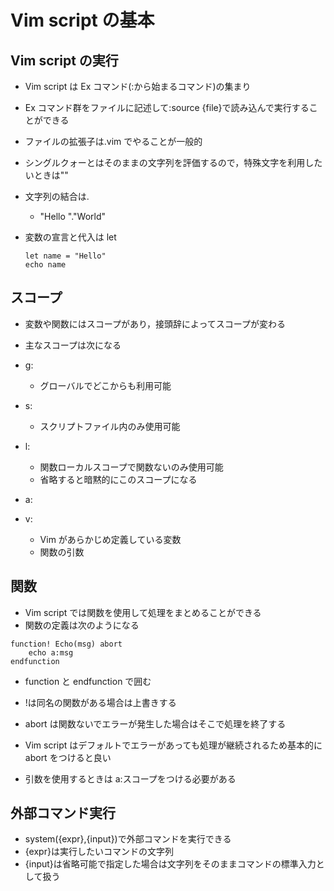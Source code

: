 # Vim script の基本

## Vim script の実行

-   Vim script は Ex コマンド(:から始まるコマンド)の集まり
-   Ex コマンド群をファイルに記述して:source {file}で読み込んで実行することができる
-   ファイルの拡張子は.vim でやることが一般的
-   シングルクォーとはそのままの文字列を評価するので，特殊文字を利用したいときは""
-   文字列の結合は.

    -   "Hello "."World"

-   変数の宣言と代入は let
    ```vim
    let name = "Hello"
    echo name
    ```

## スコープ

-   変数や関数にはスコープがあり，接頭辞によってスコープが変わる
-   主なスコープは次になる
-   g:
    -   グローバルでどこからも利用可能
-   s:

    -   スクリプトファイル内のみ使用可能

-   l:

    -   関数ローカルスコープで関数ないのみ使用可能
    -   省略すると暗黙的にこのスコープになる

-   a:

-   v:
    -   Vim があらかじめ定義している変数
    -   関数の引数

## 関数

-   Vim script では関数を使用して処理をまとめることができる
-   関数の定義は次のようになる

```
function! Echo(msg) abort
    echo a:msg
endfunction
```

-   function と endfunction で囲む
-   !は同名の関数がある場合は上書きする
-   abort は関数ないでエラーが発生した場合はそこで処理を終了する
-   Vim script はデフォルトでエラーがあっても処理が継続されるため基本的に abort をつけると良い

-   引数を使用するときは a:スコープをつける必要がある

## 外部コマンド実行

-   system({expr},{input})で外部コマンドを実行できる
-   {expr}は実行したいコマンドの文字列
-   {input}は省略可能で指定した場合は文字列をそのままコマンドの標準入力として扱う
